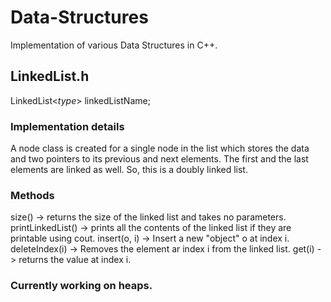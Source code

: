 # Data-Structures
Implementation of various Data Structures in C++.

## LinkedList.h
LinkedList<*type*> linkedListName;

### Implementation details
A node class is created for a single node in the list which stores the data and two pointers to its previous and next elements. The first and the last elements are linked as well.
So, this is a doubly linked list.

### Methods
size() -> returns the size of the linked list and takes no parameters.
printLinkedList() -> prints all the contents of the linked list if they are printable using cout.
insert(o, i) -> Insert a new "object" o at index i.
deleteIndex(i) -> Removes the element ar index i from the linked list.
get(i) -> returns the value at index i.

### Currently working on heaps.
